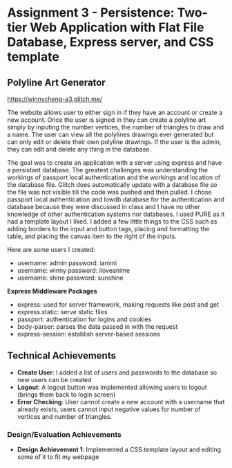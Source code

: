 Assignment 3 - Persistence: Two-tier Web Application with Flat File Database, Express server, and CSS template
===
## Polyline Art Generator
https://winnycheng-a3.glitch.me/

The website allows user to either sign in if they have an account or create a new account. Once the user is signed in they can create a polyline art simply by inputing the number vertices, the number of triangles to draw and a name. The user can view all the polylines drawings ever generated but can only edit or delete their own polyline drawings. If the user is the admin, they can edit and delete any thing in the database.

The goal was to create an application with a server using express and have a persistant database. The greatest challenges was understanding the workings of passport local authentication and the workings and location of the database file. Glitch does automatically update with a database file so the file was not visible till the code was pushed and then pulled. I chose passport local authentication and lowdb database for the authentication and database because they were discussed in class and I have no other knowledge of other authentication systems nor databases. I used PURE as it had a template layout I liked. I added a few little things to the CSS such as adding borders to the input and button tags, placing and formatting the table, and placing the canvas item to the right of the inputs.  

Here are some users I created:
- username: admin   password: iammi
- username: winny   password: iloveanime
- username: shine   password: sunshine

**Express Middleware Packages**
- express: used for server framework, making requests like post and get
- express.static: serve static files
- passport: authentication for logins and cookies
- body-parser: parses the data passed in with the request
- express-session: establish server-based sessions

## Technical Achievements
- **Create User**: I added a list of users and passwords to the database so new users can be created
- **Logout**: A logout button was implemented allowing users to logout (brings them back to login screen)
- **Error Checking**: User cannot create a new account with a username that already exists, users cannot input negative values for number of vertices and number of triangles.

### Design/Evaluation Achievements
- **Design Achievement 1**: Implemented a CSS template layout and editing some of it to fit my webpage

